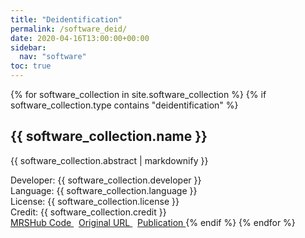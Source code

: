 ```yaml
---
title: "Deidentification"
permalink: /software_deid/
date: 2020-04-16T13:00:00+00:00
sidebar:
  nav: "software"
toc: true
---
```


{% for software_collection in site.software_collection %}
  {% if software_collection.type contains "deidentification" %}
  <h2>
      {{ software_collection.name }}
  </h2>
  <img src= "{{ site.url }}{{ site.baseurl }}{{ software_collection.image }}" alt="" align="right"/>
  <p>{{ software_collection.abstract | markdownify }}</p>
  Developer: {{ software_collection.developer }} <br>
  Language: {{ software_collection.language }} <br>
  License: {{ software_collection.license }} <br>
  Credit: {{ software_collection.credit }} <br>
  <a href="{{ software_collection.mrshub_url }}">
  MRSHub Code
  </a> &nbsp;
  <a href="{{ software_collection.original_url }}">
  Original URL
  </a> &nbsp;
  <a href="{{ software_collection.paper }}">
  Publication
  </a>
  {% endif %}
{% endfor %}
